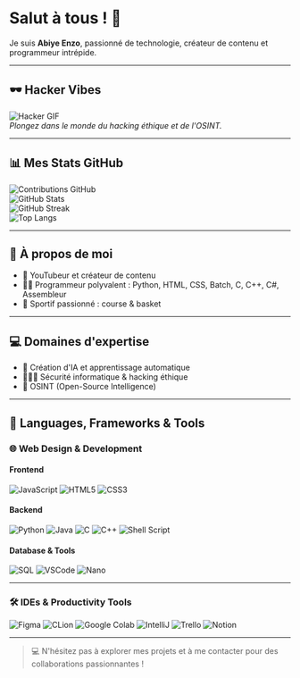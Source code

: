 # Salut à tous ! 👋

Je suis **Abiye Enzo**, passionné de technologie, créateur de contenu et programmeur intrépide.  

---

## 🕶️ Hacker Vibes

![Hacker GIF](https://media.giphy.com/media/3o6Zt481isNVuQI1l6/giphy.gif)  
*Plongez dans le monde du hacking éthique et de l'OSINT.*

---

## 📊 Mes Stats GitHub

![Contributions GitHub](https://badges.pufler.dev/contributions/?username=AbiyeEnzo)  
![GitHub Stats](https://github-readme-stats.vercel.app/api?username=AbiyeEnzo&show_icons=true&theme=tokyonight)  
![GitHub Streak](https://github-readme-streak-stats.herokuapp.com/?user=AbiyeEnzo&theme=tokyonight)  
![Top Langs](https://github-readme-stats.vercel.app/api/top-langs/?username=AbiyeEnzo&layout=compact)

---

## 🚀 À propos de moi

- 🎥 YouTubeur et créateur de contenu  
- 👨‍💻 Programmeur polyvalent : Python, HTML, CSS, Batch, C, C++, C#, Assembleur  
- 🏀 Sportif passionné : course & basket  

---

## 💻 Domaines d'expertise

- 👾 Création d'IA et apprentissage automatique  
- 🕵🏽‍♂️ Sécurité informatique & hacking éthique  
- 🤖 OSINT (Open-Source Intelligence)  

---

## 🔨 Languages, Frameworks & Tools

### 🌐 Web Design & Development

#### Frontend
![JavaScript](https://img.shields.io/badge/JavaScript-F7DF1E.svg?style=for-the-badge&logo=javascript&logoColor=white)
![HTML5](https://img.shields.io/badge/-HTML5-E34F26?style=for-the-badge&logo=html5&logoColor=white)
![CSS3](https://img.shields.io/badge/-CSS3-1572B6?style=for-the-badge&logo=css3)

#### Backend
![Python](https://img.shields.io/badge/Python-14354C?style=for-the-badge&logo=python&logoColor=white)
![Java](https://img.shields.io/badge/Java-ED8B00?style=for-the-badge&logo=openjdk&logoColor=white)
![C](https://custom-icon-badges.herokuapp.com/badge/C-03599C.svg?style=for-the-badge&logo=c-in-hexagon&logoColor=white)
![C++](https://custom-icon-badges.herokuapp.com/badge/C++-9C033A.svg?style=for-the-badge&logo=cpp2&logoColor=white)
![Shell Script](https://img.shields.io/badge/Shell_Script-121011?style=for-the-badge&logo=gnu-bash&logoColor=white)

#### Database & Tools
![SQL](https://img.shields.io/badge/SQL-003B57?style=for-the-badge&logo=sql&logoColor=white)
![VSCode](https://img.shields.io/badge/Visual_Studio_Code-0078D4?style=for-the-badge&logo=visual%20studio%20code&logoColor=white)
![Nano](https://img.shields.io/badge/Nano-00A400?style=for-the-badge&logo=nano&logoColor=white)

---

### 🛠 IDEs & Productivity Tools
![Figma](https://img.shields.io/badge/Figma-F24E1E?style=for-the-badge&logo=figma&logoColor=white)
![CLion](https://img.shields.io/badge/CLion-000000?style=for-the-badge&logo=clion&logoColor=white)
![Google Colab](https://img.shields.io/badge/Colab-F9AB00?style=for-the-badge&logo=googlecolab&color=525252)
![IntelliJ](https://img.shields.io/badge/IntelliJ_IDEA-000000.svg?style=for-the-badge&logo=intellij-idea&logoColor=white)
![Trello](https://img.shields.io/badge/Trello-0052CC?style=for-the-badge&logo=trello&logoColor=white)
![Notion](https://img.shields.io/badge/Notion-000000?style=for-the-badge&logo=notion&logoColor=white)

---

> 💻 N'hésitez pas à explorer mes projets et à me contacter pour des collaborations passionnantes !
